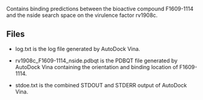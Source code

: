 Contains binding predictions between the bioactive compound F1609-1114 and the nside search space on the virulence factor rv1908c.

## Files

- log.txt is the log file generated by AutoDock Vina.

- rv1908c_F1609-1114_nside.pdbqt is the PDBQT file generated by AutoDock Vina containing the orientation and binding location of F1609-1114.

- stdoe.txt is the combined STDOUT and STDERR output of AutoDock Vina.

